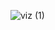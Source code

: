 ![viz (1)](https://user-images.githubusercontent.com/107164906/220742956-c16661e8-9146-4fa3-8be2-2deae25e4158.svg)
